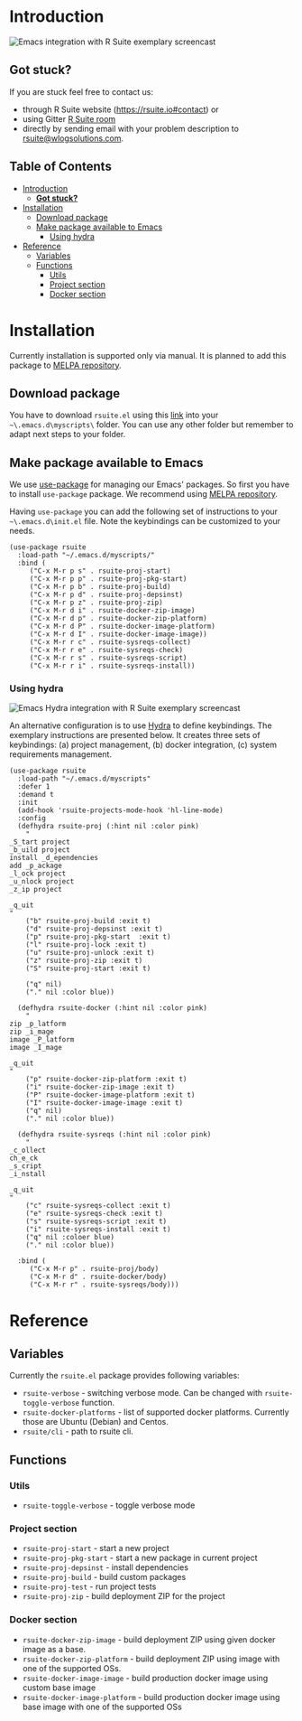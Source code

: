 # Introduction

![Emacs integration with R Suite exemplary
screencast](https://github.com/WLOGSolutions/RSuite/blob/master/docs/media/rsuite_emacs_scrncast.png
"Emacs integration with R Suite")

## **Got stuck?**

If you are stuck feel free to contact us:

* through R Suite website (https://rsuite.io#contact) or 
* using Gitter [R Suite room](https://gitter.im/WLOGSolutions/RSuite
  "Gitter R Suite room")
* directly by sending email with your problem description to
  [rsuite@wlogsolutions.com](mailto:rsuite@wlogsolutions.com).
  
<!-- markdown-toc start - Don't edit this section. Run M-x markdown-toc-refresh-toc -->

## **Table of Contents** ##

- [Introduction](#introduction)
    - [**Got stuck?**](#got-stuck)
- [Installation](#installation)
    - [Download package](#download-package)
    - [Make package available to Emacs](#make-package-available-to-emacs)
        - [Using hydra](#using-hydra)
- [Reference](#reference)
    - [Variables](#variables)
    - [Functions](#functions)
        - [Utils](#utils)
        - [Project section](#project-section)
        - [Docker section](#docker-section)

<!-- markdown-toc end -->


# Installation

Currently installation is supported only via manual. It is planned to
add this package to [MELPA
repository](https://melpa.org/#/getting-started "MELPA repository"). 

## Download package

You have to download `rsuite.el` using this
[link](https://github.com/WLOGSolutions/RSuite "rsuite.el") into your
`~\.emacs.d\myscripts\` folder. You can use any other folder but
remember to adapt next steps to your folder.

## Make package available to Emacs

We use [use-package](https://github.com/jwiegley/use-package
"use-package") for managing our Emacs' packages. So first you have to
install `use-package` package. We recommend using [MELPA repository](https://melpa.org/#/getting-started "MELPA repository"). 

Having `use-package` you can add the following set of instructions to
your `~\.emacs.d\init.el` file. Note the keybindings can be customized
to your needs.

``` emacs-lisp
(use-package rsuite
  :load-path "~/.emacs.d/myscripts/"
  :bind (
	 ("C-x M-r p s" . rsuite-proj-start)
	 ("C-x M-r p p" . rsuite-proj-pkg-start)
	 ("C-x M-r p b" . rsuite-proj-build)
	 ("C-x M-r p d" . rsuite-proj-depsinst)
	 ("C-x M-r p z" . rsuite-proj-zip)
	 ("C-x M-r d i" . rsuite-docker-zip-image)
	 ("C-x M-r d p" . rsuite-docker-zip-platform)
	 ("C-x M-r d P" . rsuite-docker-image-platform)
	 ("C-x M-r d I" . rsuite-docker-image-image))
     ("C-x M-r r c" . rsuite-sysreqs-collect)
	 ("C-x M-r r e" . rsuite-sysreqs-check)
	 ("C-x M-r r s" . rsuite-sysreqs-script)
	 ("C-x M-r r i" . rsuite-sysreqs-install))
```

### Using hydra ###

![Emacs Hydra integration with R Suite exemplary
screencast](https://github.com/WLOGSolutions/RSuite/blob/master/docs/media/rsuite_emacs_hydra.png
"Emacs Hydra integration with R Suite")

An alternative configuration is to use [Hydra](https://github.com/abo-abo/hydra) to define keybindings. The exemplary instructions are presented below. It creates three sets of keybindings: (a) project management, (b) docker integration, (c) system requirements management.

``` emacs-lisp
(use-package rsuite
  :load-path "~/.emacs.d/myscripts"
  :defer 1
  :demand t
  :init
  (add-hook 'rsuite-projects-mode-hook 'hl-line-mode)
  :config
  (defhydra rsuite-proj (:hint nil :color pink)
    "
_S_tart project
_b_uild project    
install _d_ependencies
add _p_ackage
_l_ock project 
_u_nlock project 
_z_ip project

_q_uit
"
    ("b" rsuite-proj-build :exit t)
    ("d" rsuite-proj-depsinst :exit t)
    ("p" rsuite-proj-pkg-start  :exit t)
    ("l" rsuite-proj-lock :exit t)
    ("u" rsuite-proj-unlock :exit t)
    ("z" rsuite-proj-zip :exit t)
    ("S" rsuite-proj-start :exit t)
    
    ("q" nil)
    ("." nil :color blue))

  (defhydra rsuite-docker (:hint nil :color pink)
    "
zip _p_latform
zip _i_mage
image _P_latform
image _I_mage

_q_uit
"
    ("p" rsuite-docker-zip-platform :exit t)
    ("i" rsuite-docker-zip-image :exit t)
    ("P" rsuite-docker-image-platform :exit t)
    ("I" rsuite-docker-image-image :exit t)
    ("q" nil)
    ("." nil :color blue))

  (defhydra rsuite-sysreqs (:hint nil :color pink)
    "
_c_ollect
ch_e_ck
_s_cript
_i_nstall

_q_uit
"
    ("c" rsuite-sysreqs-collect :exit t)
    ("e" rsuite-sysreqs-check :exit t)
    ("s" rsuite-sysreqs-script :exit t)
    ("i" rsuite-sysreqs-install :exit t)
    ("q" nil :coloer blue)
    ("." nil :color blue))

  :bind (
	 ("C-x M-r p" . rsuite-proj/body)
	 ("C-x M-r d" . rsuite-docker/body)
	 ("C-x M-r r" . rsuite-sysreqs/body)))
```


# Reference

## Variables
Currently the `rsuite.el` package provides following variables:

* `rsuite-verbose` - switching verbose mode. Can be changed with
  `rsuite-toggle-verbose` function.
* `rsuite-docker-platforms` - list of supported docker
  platforms. Currently those are Ubuntu (Debian) and Centos.
* `rsuite/cli` - path to rsuite cli.

## Functions


### Utils

* `rsuite-toggle-verbose` - toggle verbose mode

### Project section

* `rsuite-proj-start` - start a new project
* `rsuite-proj-pkg-start` - start a new package in current project
* `rsuite-proj-depsinst` - install dependencies
* `rsuite-proj-build` - build custom packages
* `rsuite-proj-test` - run project tests
* `rsuite-proj-zip` - build deployment ZIP for the project

### Docker section

* `rsuite-docker-zip-image` - build deployment ZIP using given docker
  image as a base.
* `rsuite-docker-zip-platform` - build deployment ZIP using image with
  one of the supported OSs.
* `rsuite-docker-image-image` - build production docker image using
  custom base image
* `rsuite-docker-image-platform` - build production docker image using
  base image with one of the supported OSs
